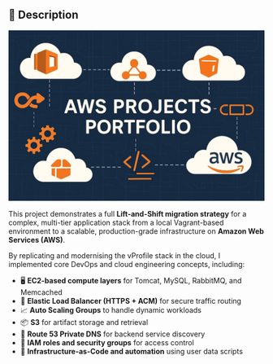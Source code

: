 ## 📘 Description
![Diagram](https://github.com/poppyszn/AWS-Projects/blob/main/assets/front_page_banner.jpg)

This project demonstrates a full **Lift-and-Shift migration strategy** for a complex, multi-tier application stack from a local Vagrant-based environment to a scalable, production-grade infrastructure on **Amazon Web Services (AWS)**.

By replicating and modernising the vProfile stack in the cloud, I implemented core DevOps and cloud engineering concepts, including:

- 🖥️ **EC2-based compute layers** for Tomcat, MySQL, RabbitMQ, and Memcached  
- 🔁 **Elastic Load Balancer (HTTPS + ACM)** for secure traffic routing  
- 📈 **Auto Scaling Groups** to handle dynamic workloads  
- 📦 **S3** for artifact storage and retrieval  
- 📡 **Route 53 Private DNS** for backend service discovery  
- 🔐 **IAM roles and security groups** for access control  
- 🚀 **Infrastructure-as-Code and automation** using user data scripts
